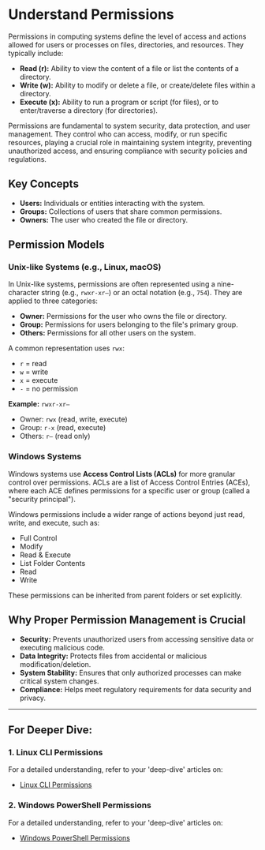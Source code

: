 # Understand Permissions

Permissions in computing systems define the level of access and actions allowed for users or processes on files, directories, and resources. They typically include:

* **Read (r):** Ability to view the content of a file or list the contents of a directory.
* **Write (w):** Ability to modify or delete a file, or create/delete files within a directory.
* **Execute (x):** Ability to run a program or script (for files), or to enter/traverse a directory (for directories).

Permissions are fundamental to system security, data protection, and user management. They control who can access, modify, or run specific resources, playing a crucial role in maintaining system integrity, preventing unauthorized access, and ensuring compliance with security policies and regulations.

## Key Concepts

* **Users:** Individuals or entities interacting with the system.
* **Groups:** Collections of users that share common permissions.
* **Owners:** The user who created the file or directory.

## Permission Models

### Unix-like Systems (e.g., Linux, macOS)

In Unix-like systems, permissions are often represented using a nine-character string (e.g., `rwxr-xr—`) or an octal notation (e.g., `754`). They are applied to three categories:

* **Owner:** Permissions for the user who owns the file or directory.
* **Group:** Permissions for users belonging to the file's primary group.
* **Others:** Permissions for all other users on the system.

A common representation uses `rwx`:

* `r` = read
* `w` = write
* `x` = execute
* `-` = no permission

**Example:** `rwxr-xr—`
* Owner: `rwx` (read, write, execute)
* Group: `r-x` (read, execute)
* Others: `r—` (read only)

### Windows Systems

Windows systems use **Access Control Lists (ACLs)** for more granular control over permissions. ACLs are a list of Access Control Entries (ACEs), where each ACE defines permissions for a specific user or group (called a "security principal").

Windows permissions include a wider range of actions beyond just read, write, and execute, such as:

* Full Control
* Modify
* Read & Execute
* List Folder Contents
* Read
* Write

These permissions can be inherited from parent folders or set explicitly.

## Why Proper Permission Management is Crucial

* **Security:** Prevents unauthorized users from accessing sensitive data or executing malicious code.
* **Data Integrity:** Protects files from accidental or malicious modification/deletion.
* **System Stability:** Ensures that only authorized processes can make critical system changes.
* **Compliance:** Helps meet regulatory requirements for data security and privacy.

---

## For Deeper Dive:

### 1. Linux CLI Permissions

For a detailed understanding, refer to your 'deep-dive' articles on:

* [Linux CLI Permissions](../../deep-dive/Linux-CLI-Permissions.md)

### 2. Windows PowerShell Permissions

For a detailed understanding, refer to your 'deep-dive' articles on:

* [Windows PowerShell Permissions](../../deep-dive/Windows-PowerShell-Permissions.md)
